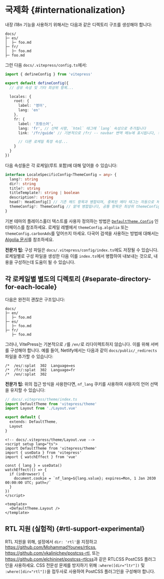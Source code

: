 
# 국제화 {#internationalization}

내장 i18n 기능을 사용하기 위해서는 다음과 같은 디렉토리 구조를 생성해야 합니다:

```
docs/
├─ es/
│  ├─ foo.md
├─ fr/
│  ├─ foo.md
├─ foo.md
```

그런 다음 `docs/.vitepress/config.ts`에서:

```ts
import { defineConfig } from 'vitepress'

export default defineConfig({
  // 공유 속성 및 기타 최상위 항목...

  locales: {
    root: {
      label: '영어',
      lang: 'en'
    },
    fr: {
      label: '프랑스어',
      lang: 'fr', // 선택 사항, `html` 태그에 `lang` 속성으로 추가됩니다
      link: '/fr/guide' // 기본적으로 /fr/ -- navbar 변역 메뉴에 표시됩니다, 외부일 수 있습니다

      // 다른 로케일 특정 속성...
    }
  }
})
```

다음 속성들은 각 로케일(루트 포함)에 대해 덮어쓸 수 있습니다:

```ts
interface LocaleSpecificConfig<ThemeConfig = any> {
  lang?: string
  dir?: string
  title?: string
  titleTemplate?: string | boolean
  description?: string
  head?: HeadConfig[] // 기존 헤드 항목과 병합되며, 중복된 메타 태그는 자동으로 제거됩니다
  themeConfig?: ThemeConfig // 얕게 병합됩니다, 공통 항목은 최상위 themeConfig 항목에 넣을 수 있습니다
}
```

기본 테마의 플레이스홀더 텍스트를 사용자 정의하는 방법은 [`DefaultTheme.Config`](https://github.com/vuejs/vitepress/blob/main/types/default-theme.d.ts) 인터페이스를 참조하세요. 로케일 레벨에서 `themeConfig.algolia` 또는 `themeConfig.carbonAds`를 덮어쓰지 마세요. 다국어 검색을 사용하는 방법에 대해서는 [Algolia 문서](../reference/default-theme-search#i18n)를 참조하세요.

**전문가 팁:** 구성 파일은 `docs/.vitepress/config/index.ts`에도 저장될 수 있습니다. 로케일별로 구성 파일을 생성한 다음 이를 `index.ts`에서 병합하여 내보내는 것으로, 내용을 구성하는데 도움이 될 수 있습니다.

## 각 로케일별 별도의 디렉토리 {#separate-directory-for-each-locale}

다음은 완전히 괜찮은 구조입니다:

```
docs/
├─ en/
│  ├─ foo.md
├─ es/
│  ├─ foo.md
├─ fr/
   ├─ foo.md
```

그러나, VitePress는 기본적으로 `/`를 `/en/`로 리다이렉트하지 않습니다. 이를 위해 서버를 구성해야 합니다. 예를 들어, Netlify에서는 다음과 같이 `docs/public/_redirects` 파일을 추가할 수 있습니다:

```
/*  /es/:splat  302  Language=es
/*  /fr/:splat  302  Language=fr
/*  /en/:splat  302
```

**전문가 팁:** 위의 접근 방식을 사용한다면, `nf_lang` 쿠키를 사용하여 사용자의 언어 선택을 유지할 수 있습니다:

```ts
// docs/.vitepress/theme/index.ts
import DefaultTheme from 'vitepress/theme'
import Layout from './Layout.vue'

export default {
  extends: DefaultTheme,
  Layout
}
```

```vue
<!-- docs/.vitepress/theme/Layout.vue -->
<script setup lang="ts">
import DefaultTheme from 'vitepress/theme'
import { useData } from 'vitepress'
import { watchEffect } from 'vue'

const { lang } = useData()
watchEffect(() => {
  if (inBrowser) {
    document.cookie = `nf_lang=${lang.value}; expires=Mon, 1 Jan 2030 00:00:00 UTC; path=/`
  }
})
</script>

<template>
  <DefaultTheme.Layout />
</template>
```

## RTL 지원 (실험적) {#rtl-support-experimental}

RTL 지원을 위해, 설정에서 `dir: 'rtl'`을 지정하고 <https://github.com/MohammadYounes/rtlcss>, <https://github.com/vkalinichev/postcss-rtl>, 또는 <https://github.com/elchininet/postcss-rtlcss>과 같은 RTLCSS PostCSS 플러그인을 사용하세요. CSS 전문성 문제를 방지하기 위해 `:where([dir="ltr"])` 및 `:where([dir="rtl"])`을 접두사로 사용하여 PostCSS 플러그인을 구성해야 합니다.
